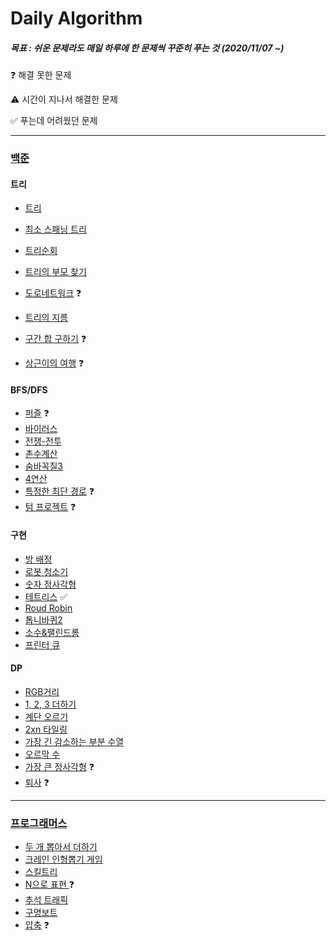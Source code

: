 # Daily Algorithm

##### *목표 : 쉬운 문제라도 매일 하루에 한 문제씩 꾸준히 푸는 것* (2020/11/07 ~)



❓ 해결 못한 문제

⚠️ 시간이 지나서 해결한 문제

✅ 푸는데 어려웠던 문제

--------------------------------------------------------------------------------------------------------------------------------

### [백준](https://www.acmicpc.net)

#### 트리

* [트리](https://www.acmicpc.net/problem/1068)

* [최소 스패닝 트리](https://www.acmicpc.net/problem/1197)

* [트리순회](https://www.acmicpc.net/problem/1991)

* [트리의 부모 찾기](https://www.acmicpc.net/problem/11725)

* [도로네트워크](https://www.acmicpc.net/problem/3176) ❓

* [트리의 지름](https://www.acmicpc.net/problem/1167)

* [구간 합 구하기](https://www.acmicpc.net/problem/2042) ❓

* [상근이의 여행](https://www.acmicpc.net/problem/9372) ❓

  

#### BFS/DFS

* [퍼즐](https://www.acmicpc.net/problem/1525) ❓
* [바이러스](https://www.acmicpc.net/problem/2606)
* [전쟁-전투](https://www.acmicpc.net/problem/1303)
* [촌수계산](https://www.acmicpc.net/problem/2644)
* [숨바꼭질3](https://www.acmicpc.net/problem/13549)
* [4연산](https://www.acmicpc.net/problem/14395)
* [특정한 최단 경로](https://www.acmicpc.net/problem/1504) ❓
* [텀 프로젝트](https://www.acmicpc.net/problem/9466) ❓



#### 구현

* [방 배정](https://www.acmicpc.net/problem/13300)
* [로봇 청소기](https://www.acmicpc.net/problem/14503)
* [숫자 정사각형](https://www.acmicpc.net/problem/1051)
* [테트리스](https://www.acmicpc.net/problem/3019) ✅
* [Roud Robin](https://www.acmicpc.net/problem/9436)
* [톱니바퀴2](https://www.acmicpc.net/problem/15662)
* [소수&팰린드롬](https://www.acmicpc.net/problem/1747)
* [프린터 큐](https://www.acmicpc.net/problem/1966)



#### DP

* [RGB거리](https://www.acmicpc.net/problem/1149)
* [1, 2, 3 더하기](https://www.acmicpc.net/problem/9095)
* [계단 오르기](https://www.acmicpc.net/problem/2579)
* [2xn 타일링](https://www.acmicpc.net/problem/11726)
* [가장 긴 감소하는 부분 수열](https://www.acmicpc.net/problem/11722)
* [오르막 수](https://www.acmicpc.net/problem/11057)
* [가장 큰 정사각형](https://www.acmicpc.net/problem/1915) ❓
* [퇴사](https://www.acmicpc.net/problem/14501) ❓

-----

### [프로그래머스](https://programmers.co.kr)

* [두 개 뽑아서 더하기](https://programmers.co.kr/learn/courses/30/lessons/68644)
* [크레인 인형뽑기 게임](https://programmers.co.kr/learn/courses/30/lessons/64061)
* [스킬트리](https://programmers.co.kr/learn/courses/30/lessons/49993)
* [N으로 표현 ](https://programmers.co.kr/learn/courses/30/lessons/42895)❓
* [추석 트래픽](https://programmers.co.kr/learn/courses/30/lessons/17676)
* [구명보트](https://programmers.co.kr/learn/courses/30/lessons/42885)
* [압축](https://programmers.co.kr/learn/courses/30/lessons/17684) ❓

  







